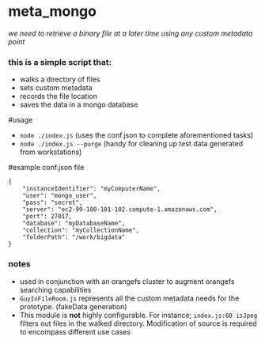 # meta_mongo
_we need to retrieve a binary file at a later time using any custom metadata point_

### this is a simple script that:
- walks a directory of files
- sets custom metadata
- records the file location
- saves the data in a mongo database

#usage
- ```node ./index.js``` (uses the conf.json to complete aforementioned tasks)
- ```node ./index.js --purge``` (handy for cleaning up test data generated from workstations)

#example conf.json file
```
{
    "instanceIdentifier": "myComputerName",
    "user": "mongo_user",
    "pass": "secret",
    "server": "ec2-99-100-101-102.compute-1.amazonaws.com",
    "port": 27017,
    "database": "myDatabaseName",
    "collection": "myCollectionName",
    "folderPath": "/work/bigdata"
}
```

### notes
- used in conjunction with an orangefs cluster to augment orangefs searching capabilities
- ```GuyInFileRoom.js``` represents all the custom metadata needs for the prototype. (fakeData generation)
- This module is **not** highly configurable. For instance; ```index.js:60 isJpeg``` filters out files in the walked directory. Modification of source is required to encompass different use cases